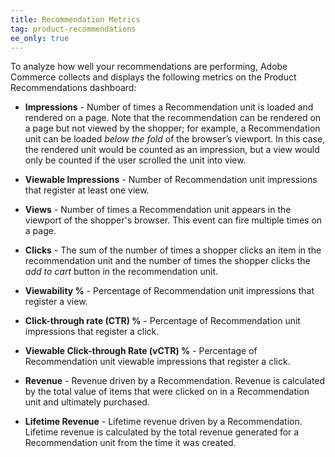 ```yaml
---
title: Recommendation Metrics
tag: product-recommendations
ee_only: true
---
```


To analyze how well your recommendations are performing, Adobe Commerce collects and displays the following metrics on the Product Recommendations dashboard:

- **Impressions** - Number of times a Recommendation unit is loaded and rendered on a page. Note that the recommendation can be rendered on a page but not viewed by the shopper; for example, a Recommendation unit can be loaded _below the fold_ of the browser’s viewport. In this case, the rendered unit would be counted as an impression, but a view would only be counted if the user scrolled the unit into view.

- **Viewable Impressions** - Number of Recommendation unit impressions that register at least one view.

- **Views** - Number of times a Recommendation unit appears in the viewport of the shopper's browser. This event can fire multiple times on a page.

- **Clicks** - The sum of the number of times a shopper clicks an item in the recommendation unit and the number of times the shopper clicks the _add to cart_ button in the recommendation unit.

- **Viewability %** - Percentage of Recommendation unit impressions that register a view.

- **Click-through rate (CTR) %** - Percentage of Recommendation unit impressions that register a click.

- **Viewable Click-through Rate (vCTR) %** - Percentage of Recommendation unit viewable impressions that register a click.

- **Revenue** - Revenue driven by a Recommendation. Revenue is calculated by the total value of items that were clicked on in a Recommendation unit and ultimately purchased.

- **Lifetime Revenue** - Lifetime revenue driven by a Recommendation. Lifetime revenue is calculated by the total revenue generated for a Recommendation unit from the time it was created.

